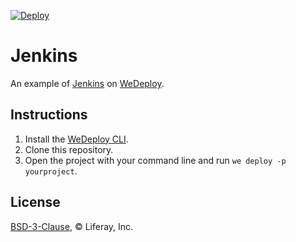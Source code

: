 [![Deploy](https://cdn.wedeploy.com/images/deploy.svg)](https://console.wedeploy.com/deploy?repo=https://github.com/wedeploy-examples/jenkins-example)

# Jenkins

An example of [Jenkins](https://hub.docker.com/r/jenkins/jenkins/) on [WeDeploy](https://wedeploy.com/).

## Instructions

1. Install the [WeDeploy CLI](https://wedeploy.com/docs/intro/using-the-command-line/).
2. Clone this repository.
3. Open the project with your command line and run `we deploy -p yourproject`.

## License

[BSD-3-Clause](./LICENSE.md), © Liferay, Inc.
